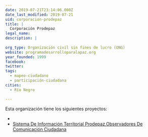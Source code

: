 ```yaml
---
date: 2019-07-21T23:14:06.000Z
date_last_modified: 2019-07-21
uid: corporacion-prodepaz
title: |
  Corporación Prodepaz
legal_name: 
description: |
  
org_type: Organización civil sin fines de lucro (ONG)
website: programadesarrolloparalapaz.org
year_founded: 1999
facebook: 
twitter: 
tags:
  - mapeo-ciudadano
  - participación-ciudadana
cities: 
  - Río Negro

---
```


Esta organización tiene los siguientes proyectos:

- [](/proyectos/sistema-de-informacion-territorial-prodepaz)
- [Sistema De Información Territorial Prodepaz,Observadores De Comunicación Ciudadana](/proyectos/sistema-de-informacion-territorial-prodepaz,observadores-de-comunicacion-ciudadana)
